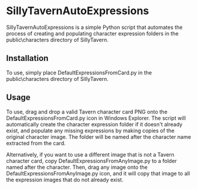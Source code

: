 # SillyTavernAutoExpressions

SillyTavernAutoExpressions is a simple Python script that automates the process of creating and populating character expression folders in the public\characters directory of SillyTavern. 

## Installation

To use, simply place DefaultExpressionsFromCard.py in the public\characters directory of SillyTavern. 

## Usage

To use, drag and drop a valid Tavern character card PNG onto the DefaultExpressionsFromCard.py icon in Windows Explorer. The script will automatically create the character expression folder if it doesn't already exist, and populate any missing expressions by making copies of the original character image. The folder will be named after the character name extracted from the card. 

Alternatively, if you want to use a different image that is not a Tavern character card, copy DefaultExpressionsFromAnyImage.py to a folder named after the character. Then, drag any image onto the DefaultExpressionsFromAnyImage.py icon, and it will copy that image to all the expression images that do not already exist. 
